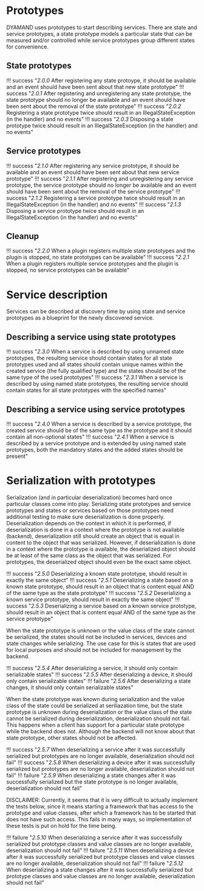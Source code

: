 # Prototypes

DYAMAND uses prototypes to start describing services. There are state and service prototypes, a state prototype models a particular state that can be measured and/or controlled while service prototypes group different states for convenience.

## State prototypes

!!! success "_2.0.0_ After registering any state protoype, it should be available and an event should have been sent about that new state prototype"
!!! success "_2.0.1_ After registering and unregistering any state prototype, the state prototype should no longer be available and an event should have been sent about the removal of the state prototype"
!!! success "_2.0.2_ Registering a state prototype twice should result in an IllegalStateException (in the handler) and no events"
!!! success "_2.0.3_ Disposing a state prototype twice should result in an IllegalStateException (in the handler) and no events"

## Service prototypes

!!! success "_2.1.0_ After registering any service prototype, it should be available and an event should have been sent about that new service prototype"
!!! success "_2.1.1_ After registering and unregistering any service prototype, the service prototype should no longer be available and an event should have been sent about the removal of the service prototype"
!!! success "_2.1.2_ Registering a service prototype twice should result in an IllegalStateException (in the handler) and no events"
!!! success "_2.1.3_ Disposing a service prototype twice should result in an IllegalStateException (in the handler) and no events"

## Cleanup

!!! success "_2.2.0_ When a plugin registers multiple state prototypes and the plugin is stopped, no state prototypes can be available"
!!! success "_2.2.1_ When a plugin registers multiple service prototypes and the plugin is stopped, no service prototypes can be available"

# Service description

Services can be described at discovery time by using state and service prototypes as a blueprint for the newly discovered service.

## Describing a service using state prototypes

!!! success "_2.3.0_ When a service is described by using unnamed state prototypes, the resulting service should contain states for all state prototypes used and all states should contain unique names within the created service (the fully qualified type) and the states should be of the same type of the used prototypes"
!!! success "_2.3.1_ When a service is described by using named state prototypes, the resulting service should contain states for all state prototypes with the specified names"

## Describing a service using service prototypes

!!! success "_2.4.0_ When a service is described by a service prototype, the created service should be of the same type as the prototype and it should contain all non-optional states"
!!! success "_2.4.1_ When a service is described by a service prototype and is extended by using named state prototypes, both the mandatory states and the added states should be present"

# Serialization with prototypes

Serialization (and in particular deserialization) becomes hard once particular classes come into play. Serializing state prototypes and service prototypes and states or services based on those prototypes need additional testing to make sure deserialization is done properly. Deserialization depends on the context in which it is performed, if deserialization is done in a context where the prototype is not available (backend), deserialization still should create an object that is equal in content to the object that was serialized. However, if deserialization is done in a context where the prototype is available, the deserialized object should be at least of the same class as the object that was serialized. For prototypes, the deserialized object should even be the exact same object.

!!! success "_2.5.0_ Deserializing a known state prototype, should result in exactly the same object"
!!! success "_2.5.1_ Deserializing a state based on a known state prototype, should result in an object that is content equal AND of the same type as the state prototype"
!!! success "_2.5.2_ Deserializing a known service prototype, should result in exactly the same object"
!!! success "_2.5.3_ Deserializing a service based on a known service prototype, should result in an object that is content equal AND of the same type as the service prototype"

When the state prototype is unknown or the value class of the state cannot be serialized, the states should not be included in services, devices and state changes while serializing. The use case for this is states that are used for local purposes and should not be included for management by the backend.

!!! success "_2.5.4_ After deserializing a service, it should only contain serializable states"
!!! success "_2.5.5_ After deserializing a device, it should only contain serializable states"
!!! failure "_2.5.6_ After deserializing a state changes, it should only contain serializable states"

When the state prototype was known during serialization and the value class of the state could be serialized at seriliazation time, but the state prototype is unknown during deserialization or the value class of the state cannot be serialized during deserialization, deserialization should not fail. This happens when a client has support for a particular state prototype while the backend does not. Although the backend will not know about that state prototype, other states should not be affected.

!!! success "_2.5.7_ When deserializing a service after it was successfully serialized but prototypes are no longer available, deserialization should not fail"
!!! success "_2.5.8_ When deserializing a device after it was successfully serialized but prototypes are no longer available, deserialization should not fail"
!!! failure "_2.5.9_ When deserializing a state changes after it was successfully serialized but the state prototype is no longer available, deserialization should not fail"

DISCLAIMER: Currently, it seems that it is very difficult to actually implement the tests below, since it means starting a framework that has access to the prototype and value classes, after which a framework has to be started that does not have such access. This fails in many ways, so implementation of these tests is put on hold for the time being.

!!! failure "_2.5.10_ When deserializing a service after it was successfully serialized but prototype classes and value classes are no longer available, deserialization should not fail"
!!! failure "_2.5.11_ When deserializing a device after it was successfully serialized but prototype classes and value classes are no longer available, deserialization should not fail"
!!! failure "_2.5.12_ When deserializing a state changes after it was successfully serialized but prototype classes and value classes are no longer available, deserialization should not fail"

